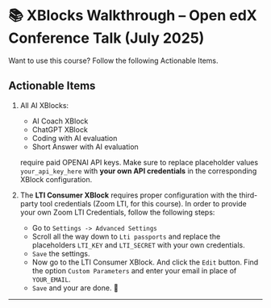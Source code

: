 # 📚 XBlocks Walkthrough – Open edX Conference Talk (July 2025)

Want to use this course? Follow the following Actionable Items.

## **Actionable Items**  
1. All AI XBlocks:

    - AI Coach XBlock
    - ChatGPT XBlock
    - Coding with AI evaluation
    - Short Answer with AI evaluation

    require paid OPENAI API keys. Make sure to replace placeholder values `your_api_key_here` with **your own API credentials** in the corresponding XBlock configuration.

2. The **LTI Consumer XBlock** requires proper configuration with the third-party tool credentials (Zoom LTI, for this course). In order to provide your own Zoom LTI Credentials, follow the following steps:

    - Go to `Settings -> Advanced Settings`
    - Scroll all the way down to `Lti passports` and replace the placeholders `LTI_KEY` and `LTI_SECRET` with your own credentials.
    - `Save` the settings.
    - Now go to the LTI Consumer XBlock. And click the `Edit` button. Find the option `Custom Parameters` and enter your email in place of `YOUR_EMAIL`.
    - `Save` and your are done. 🚀

---